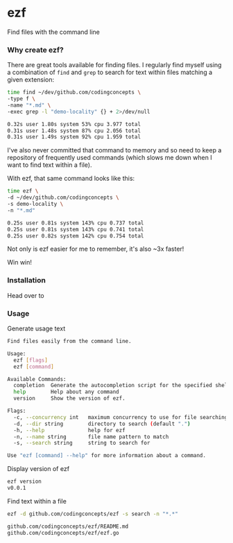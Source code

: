# ezf
Find files with the command line

### Why create ezf?

There are great tools available for finding files. I regularly find myself using a combination of `find` and `grep` to search for text within files matching a given extension:

```sh
time find ~/dev/github.com/codingconcepts \
-type f \
-name "*.md" \
-exec grep -l "demo-locality" {} + 2>/dev/null

0.32s user 1.80s system 53% cpu 3.977 total
0.31s user 1.48s system 87% cpu 2.056 total
0.31s user 1.49s system 92% cpu 1.959 total
```

I've also never committed that command to memory and so need to keep a repository of frequently used commands (which slows me down when I want to find text within a file).

With ezf, that same command looks like this:

```sh
time ezf \
-d ~/dev/github.com/codingconcepts \
-s demo-locality \
-n "*.md"

0.25s user 0.81s system 143% cpu 0.737 total
0.25s user 0.81s system 143% cpu 0.741 total
0.25s user 0.82s system 142% cpu 0.754 total
```

Not only is ezf easier for me to remember, it's also ~3x faster!

Win win!

### Installation

Head over to 

### Usage

Generate usage text

```sh
Find files easily from the command line.

Usage:
  ezf [flags]
  ezf [command]

Available Commands:
  completion  Generate the autocompletion script for the specified shell
  help        Help about any command
  version     Show the version of ezf.

Flags:
  -c, --concurrency int   maximum concurrency to use for file searching (default 4)
  -d, --dir string        directory to search (default ".")
  -h, --help              help for ezf
  -n, --name string       file name pattern to match
  -s, --search string     string to search for

Use "ezf [command] --help" for more information about a command.
```

Display version of ezf

```sh
ezf version
v0.0.1
```

Find text within a file

```sh
ezf -d github.com/codingconcepts/ezf -s search -n "*.*"

github.com/codingconcepts/ezf/README.md
github.com/codingconcepts/ezf/ezf.go
```